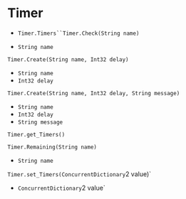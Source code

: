 # Timer

- `Timer.Timers``Timer.Check(String name)`

- `String name` 

`Timer.Create(String name, Int32 delay)`

- `String name` 
- `Int32 delay` 

`Timer.Create(String name, Int32 delay, String message)`

- `String name` 
- `Int32 delay` 
- `String message` 

`Timer.get_Timers()`



`Timer.Remaining(String name)`

- `String name` 

`Timer.set_Timers(ConcurrentDictionary`2 value)`

- `ConcurrentDictionary`2 value` 
